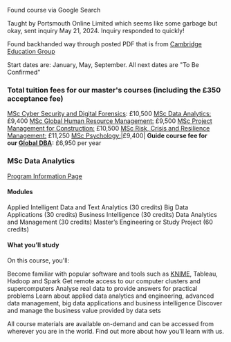 Found course via Google Search

Taught by Portsmouth Online Limited which seems like some garbage but okay, sent inquiry May 21, 2024. Inquiry responded to quickly!

Found backhanded way through posted PDF that is from [Cambridge Education Group](https://www.cegdigital.co.uk/)

Start dates are: January, May, September.
All next dates are "To Be Confirmed"
### Total tuition fees for our master's courses (including the £350 acceptance fee)
[MSc Cyber Security and Digital Forensics](https://studyonline.port.ac.uk/msc-cyber-security-and-digital-forensics): £10,500
[MSc Data Analytics:](https://studyonline.port.ac.uk/msc-data-analytics) £9,400
[MSc Global Human Resource Management:](https://studyonline.port.ac.uk/msc-global-human-resource-management) £9,500
[MSc Project Management for Construction:](https://studyonline.port.ac.uk/msc-project-management-for-construction) £10,500
[MSc Risk, Crisis and Resilience Management:](https://studyonline.port.ac.uk/msc-risk-crisis-and-resilience-management) £11,250
[MSc Psychology:](https://studyonline.port.ac.uk/msc-psychology)|£9,400|
**Guide course fee for our [Global DBA](https://studyonline.port.ac.uk/global-doctorate-in-business-administration):** £6,950 per year

### MSc Data Analytics
[Program Information Page](https://studyonline.port.ac.uk/msc-data-analytics)
#### Modules
Applied Intelligent Data and Text Analytics (30 credits)
Big Data Applications (30 credits)
Business Intelligence (30 credits)
Data Analytics and Management (30 credits)
Master’s Engineering or Study Project (60 credits)

#### What you’ll study
On this course, you'll:

Become familiar with popular software and tools such as [KNIME](https://www.knime.com/), Tableau, Hadoop and Spark
Get remote access to our computer clusters and supercomputers
Analyse real data to provide answers for practical problems
Learn about applied data analytics and engineering, advanced data management, big data applications and business intelligence
Discover and manage the business value provided by data sets

All course materials are available on-demand and can be accessed from wherever you are in the world. Find out more about how you'll learn with us.